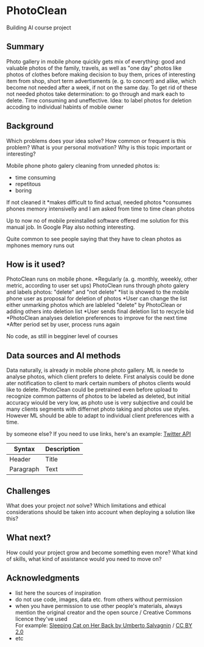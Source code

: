 # PhotoClean
Building AI course project

## Summary

Photo gallery in mobile phone quickly gets mix of everything: good and valuable photos of the family, travels, as well as "one day" photos like photos of clothes before making decision to buy them, prices of interesting item from shop, short term advertisments (e. g. to concert) and alike, which become not needed after a week, if not on the same day. To get rid of these not needed photos take determination: to go through and mark each to delete. Time consuming and uneffective. 
Idea: to label photos for deletion accoding to individual habints of mobile owner


## Background

Which problems does your idea solve? How common or frequent is this problem? What is your personal motivation? Why is this topic important or interesting?

Mobile phone photo galery cleaning from unneded photos is:
* time consuming
* repetitous 
* boring

If not cleaned it
*makes difficult to find actual, needed photos
*consumes phones memory intensivelly and I am asked from time to time clean photos

Up to now no of mobile preinstalled software offered me solution for this manual job. In Google Play also nothing interesting. 

Quite common to see people saying that they have to clean photos as mphones memory runs out


## How is it used?

PhotoClean runs on mobile phone.
*Regularly (a. g. monthly, weeekly, other metric, according to user set ups) PhotoClean runs through photo galery and labels photos: "delete" and "not delete"
*list is showed to the mobile phone user as proposal for deletion of photos
*User can change the list either unmarking photos which are lableled "delete" by PhotoClean or adding others into deletion list
*User sends final deletion list to recycle bid
*PhotoClean analyses deletion preferences to improve for the next time
*After period set by user, process runs again

No code, as still in begginer level of courses




## Data sources and AI methods

Data naturally, is already in mobile phone photo gallery. 
ML is neede to analyse photos, which client prefers to delete. First analysis could be done ater notification to client to mark certain numbers of photos clients would like to delete. 
PhotoClean could be pretrained even before upload to recognize common patterns of photos to be labeled as deleted, but initial accuracy wiould be very low, as photo use is very 
subjective and could be many clients segments with differnet photo taking and photos use styles. However ML should be able to adapt to individual client preferences with a time. 

by someone else?
If you need to use links, here's an example:
[Twitter API](https://developer.twitter.com/en/docs)

| Syntax      | Description |
| ----------- | ----------- |
| Header      | Title       |
| Paragraph   | Text        |

## Challenges

What does your project _not_ solve? Which limitations and ethical considerations should be taken into account when deploying a solution like this?

## What next?

How could your project grow and become something even more? What kind of skills, what kind of assistance would you  need to move on? 


## Acknowledgments

* list here the sources of inspiration 
* do not use code, images, data etc. from others without permission
* when you have permission to use other people's materials, always mention the original creator and the open source / Creative Commons licence they've used
  <br>For example: [Sleeping Cat on Her Back by Umberto Salvagnin](https://commons.wikimedia.org/wiki/File:Sleeping_cat_on_her_back.jpg#filelinks) / [CC BY 2.0](https://creativecommons.org/licenses/by/2.0)
* etc
